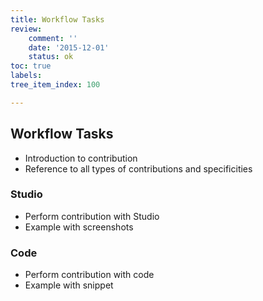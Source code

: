 ```yaml
---
title: Workflow Tasks
review:
    comment: ''
    date: '2015-12-01'
    status: ok
toc: true
labels:
tree_item_index: 100

---
```

## Workflow Tasks

- Introduction to contribution
- Reference to all types of contributions and specificities

### Studio

- Perform contribution with Studio
- Example with screenshots

### Code

- Perform contribution with code
- Example with snippet

